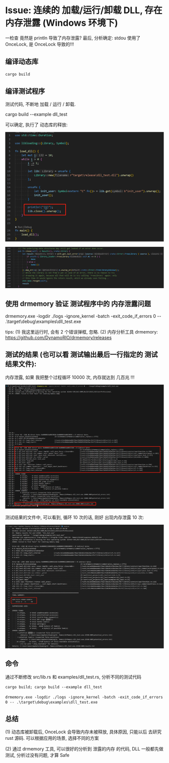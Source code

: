 # Issue: 连续的 加载/运行/卸载 DLL, 存在内存泄露 (Windows 环境下)

一检查 竟然是 println 导致了内存泄露? 最后, 分析确定: stdou 使用了 OnceLock, 是 OnceLock 导致的!!!

## 编译动态库

```sh
cargo build
```

## 编译测试程序

测试代码, 不断地 加载 / 运行 / 卸载.

cargo build --example dll_test

可以确定, 执行了 动态库的释放:

![](images/Readme/2024-01-11-23-19-25.png)

![](images/Readme/2024-01-11-23-19-53.png)

## 使用 drmemory 验证 测试程序中的 内存泄露问题

drmemory.exe -logdir ./logs -ignore_kernel -batch -exit_code_if_errors 0 -- .\target\debug\examples\dll_test.exe

tips:
(1) 我这里运行时, 会有 2 个错误弹框, 忽略.
(2) 内存分析工具 drmemory: https://github.com/DynamoRIO/drmemory/releases

## 测试的结果 (也可以看 测试输出最后一行指定的 测试结果文件):

内存泄露, 如果 我把整个过程循环 10000 次, 内存就达到 几百兆 !!!

![](images/Readme/2024-01-11-22-38-27.png)

测试结果的文件中, 可以看到, 循环 10 次的话, 刚好 出现内存泄露 10 次:

![](images/Readme/2024-01-11-23-08-54.png)

## 命令

通过不断修改 src/lib.rs 和 examples/dll_test.rs, 分析不同的测试代码

```
cargo build; cargo build --example dll_test

drmemory.exe -logdir ./logs -ignore_kernel -batch -exit_code_if_errors 0 -- .\target\debug\examples\dll_test.exe
```

## 总结

(1) 动态库被卸载后, OnceLock 会导致内存未被释放, 具体原因, 只能以后 去研究 rust 源码. 可以根据应用的场景, 选择不同的方案

(2) 通过 drmemory 工具, 可以很好的分析到 泄露的内存 的代码, DLL 一般都先做测试, 分析过没有问题, 才算 Safe
